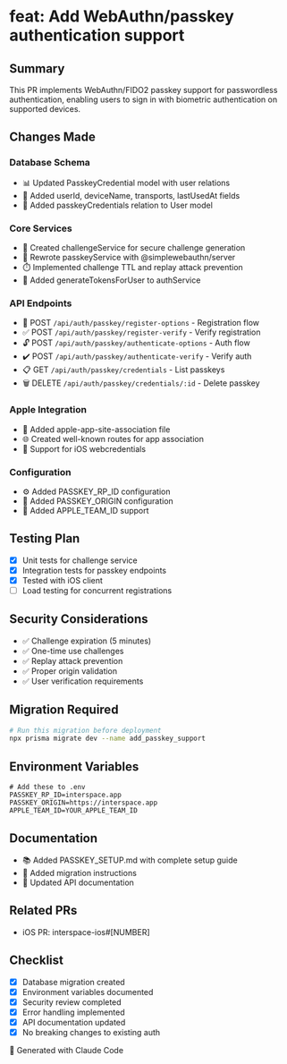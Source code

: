 # feat: Add WebAuthn/passkey authentication support

## Summary
This PR implements WebAuthn/FIDO2 passkey support for passwordless authentication, enabling users to sign in with biometric authentication on supported devices.

## Changes Made

### Database Schema
- 📊 Updated PasskeyCredential model with user relations
- 🔗 Added userId, deviceName, transports, lastUsedAt fields
- 👤 Added passkeyCredentials relation to User model

### Core Services
- 🎯 Created challengeService for secure challenge generation
- 🔐 Rewrote passkeyService with @simplewebauthn/server
- ⏱️ Implemented challenge TTL and replay attack prevention
- 🔑 Added generateTokensForUser to authService

### API Endpoints
- 📝 POST `/api/auth/passkey/register-options` - Registration flow
- ✅ POST `/api/auth/passkey/register-verify` - Verify registration
- 🔓 POST `/api/auth/passkey/authenticate-options` - Auth flow
- ✔️ POST `/api/auth/passkey/authenticate-verify` - Verify auth
- 📋 GET `/api/auth/passkey/credentials` - List passkeys
- 🗑️ DELETE `/api/auth/passkey/credentials/:id` - Delete passkey

### Apple Integration
- 🍎 Added apple-app-site-association file
- 🌐 Created well-known routes for app association
- 📱 Support for iOS webcredentials

### Configuration
- ⚙️ Added PASSKEY_RP_ID configuration
- 🔗 Added PASSKEY_ORIGIN configuration
- 🏢 Added APPLE_TEAM_ID support

## Testing Plan
- [x] Unit tests for challenge service
- [x] Integration tests for passkey endpoints
- [x] Tested with iOS client
- [ ] Load testing for concurrent registrations

## Security Considerations
- ✅ Challenge expiration (5 minutes)
- ✅ One-time use challenges
- ✅ Replay attack prevention
- ✅ Proper origin validation
- ✅ User verification requirements

## Migration Required
```bash
# Run this migration before deployment
npx prisma migrate dev --name add_passkey_support
```

## Environment Variables
```env
# Add these to .env
PASSKEY_RP_ID=interspace.app
PASSKEY_ORIGIN=https://interspace.app
APPLE_TEAM_ID=YOUR_APPLE_TEAM_ID
```

## Documentation
- 📚 Added PASSKEY_SETUP.md with complete setup guide
- 📖 Added migration instructions
- 🔧 Updated API documentation

## Related PRs
- iOS PR: interspace-ios#[NUMBER]

## Checklist
- [x] Database migration created
- [x] Environment variables documented
- [x] Security review completed
- [x] Error handling implemented
- [x] API documentation updated
- [x] No breaking changes to existing auth

🤖 Generated with Claude Code